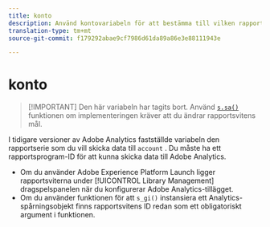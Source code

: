 ```yaml
---
title: konto
description: Använd kontovariabeln för att bestämma till vilken rapportsserie data ska skickas.
translation-type: tm+mt
source-git-commit: f179292abae9cf7986d61da89a86e3e88111943e

---
```



# konto

> [!IMPORTANT] Den här variabeln har tagits bort. Använd [`s.sa()`](../functions/sa-method.md) funktionen om implementeringen kräver att du ändrar rapportsvitens mål.

I tidigare versioner av Adobe Analytics fastställde variabeln den rapportserie som du vill skicka data till `account` . Du måste ha ett rapportsprogram-ID för att kunna skicka data till Adobe Analytics.

* Om du använder Adobe Experience Platform Launch ligger rapportsviterna under [!UICONTROL Library Management] dragspelspanelen när du konfigurerar Adobe Analytics-tillägget.
* Om du använder funktionen för att `s_gi()` instansiera ett Analytics-spårningsobjekt finns rapportsvitens ID redan som ett obligatoriskt argument i funktionen.
